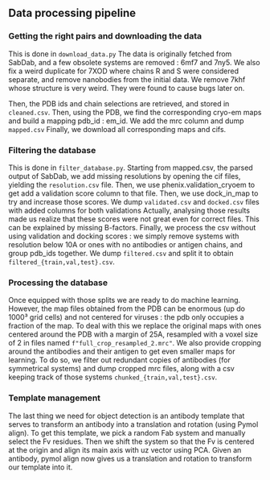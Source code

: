 ## Data processing pipeline

### Getting the right pairs and downloading the data
This is done in `download_data.py`
The data is originally fetched from SabDab, and a few obsolete systems are removed : 6mf7 and 7ny5.
We also fix a weird duplicate for 7XOD where chains R and S were considered separate, and remove nanobodies from the 
initial data. 
We remove 7khf whose structure is very weird.
They were found to cause bugs later on.

Then, the PDB ids and chain selections are retrieved, and stored in `cleaned.csv`.
Then, using the PDB, we find the corresponding cryo-em maps and build a mapping pdb_id : em_id.
We add the mrc column and dump `mapped.csv`
Finally, we download all corresponding maps and cifs.

### Filtering the database

This is done in `filter_database.py`.
Starting from mapped.csv, the parsed output of SabDab, we add missing resolutions by opening the cif files,
yielding the `resolution.csv` file. 
Then, we use phenix.validation_cryoem to get add a validation score column to that file.
Then, we use dock_in_map to try and increase those scores.
We dump `validated.csv` and `docked.csv` files with added columns for both validations
Actually, analysing those results made us realize that these scores were not great even for correct files.
This can be explained by missing B-factors. 
Finally, we process the csv without using validation and docking scores : we simply remove systems with resolution 
below 10A or ones with no antibodies or antigen chains, and group pdb_ids together.
We dump `filtered.csv` and split it to obtain `filtered_{train,val,test}.csv`.

### Processing the database
Once equipped with those splits we are ready to do machine learning. 
However, the map files obtained from the PDB can be enormous (up do 1000³ grid cells) and not centered for viruses :
the pdb only occupies a fraction of the map.
To deal with this we replace the original maps with ones centered around the PDB with a margin of 25A, resampled with a 
voxel size of 2 in files named `f"full_crop_resampled_2.mrc"`.
We also provide cropping around the antibodies and their antigen to get even smaller maps for learning.
To do so, we filter out redundant copies of antibodies (for symmetrical systems) and dump cropped mrc files, along with
a csv keeping track of those systems `chunked_{train,val,test}.csv`.

### Template management
The last thing we need for object detection is an antibody template that serves to transform an antibody into a 
translation and rotation (using Pymol align). 
To get this template, we pick a random Fab system and manually select the Fv residues.
Then we shift the system so that the Fv is centered at the origin and align its main axis with uz vector using PCA.
Given an antibody, pymol align now gives us a translation and rotation to transform our template into it.



